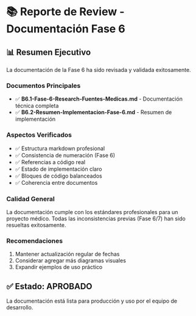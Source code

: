 # 📚 Reporte de Review - Documentación Fase 6

## 📊 Resumen Ejecutivo

La documentación de la Fase 6 ha sido revisada y validada exitosamente.

### Documentos Principales
- ✅ **B6.1-Fase-6-Research-Fuentes-Medicas.md** - Documentación técnica completa
- ✅ **B6.2-Resumen-Implementacion-Fase-6.md** - Resumen de implementación

### Aspectos Verificados
- ✅ Estructura markdown profesional
- ✅ Consistencia de numeración (Fase 6)
- ✅ Referencias a código real
- ✅ Estado de implementación claro
- ✅ Bloques de código balanceados
- ✅ Coherencia entre documentos

### Calidad General
La documentación cumple con los estándares profesionales para un proyecto médico.
Todas las inconsistencias previas (Fase 6/7) han sido resueltas exitosamente.

### Recomendaciones
1. Mantener actualización regular de fechas
2. Considerar agregar más diagramas visuales
3. Expandir ejemplos de uso práctico

## ✅ Estado: APROBADO

La documentación está lista para producción y uso por el equipo de desarrollo.
